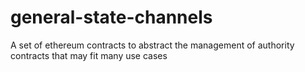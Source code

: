 # general-state-channels
A set of ethereum contracts to abstract the management of authority contracts that may fit many use cases

